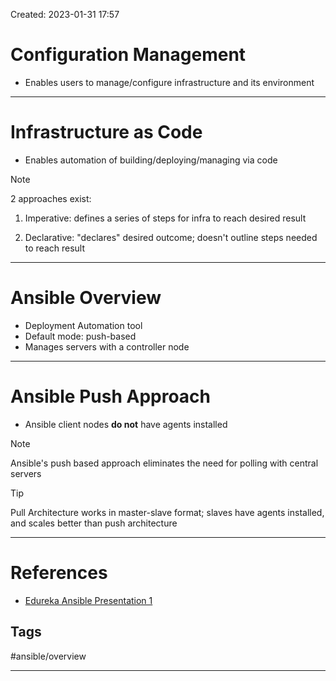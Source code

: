 Created: 2023-01-31 17:57
# Configuration Management
- Enables users to manage/configure infrastructure and its environment
---
# Infrastructure as Code
- Enables automation of building/deploying/managing via code
> [!note]
> 2 approaches exist: 
> 
> 	1. Imperative: defines a series of steps for infra to reach desired result
> 	
> 	2. Declarative: "declares" desired outcome; doesn't outline steps needed to reach result 

___
# Ansible Overview
 - Deployment Automation tool
 - Default mode: push-based
 - Manages servers with a controller node
---
# Ansible Push Approach
- Ansible client nodes **do not** have agents installed
>[!NOTE]
Ansible's push based approach eliminates the need for polling with central servers

>[!TIP]
> Pull Architecture works in master-slave format; slaves have agents installed, and scales better than push architecture

---

# References
- [Edureka Ansible Presentation 1](https://learning.edureka.co/classroom/presentation/1483/12387/1479293?tab=CourseContent)

## Tags
#ansible/overview

---